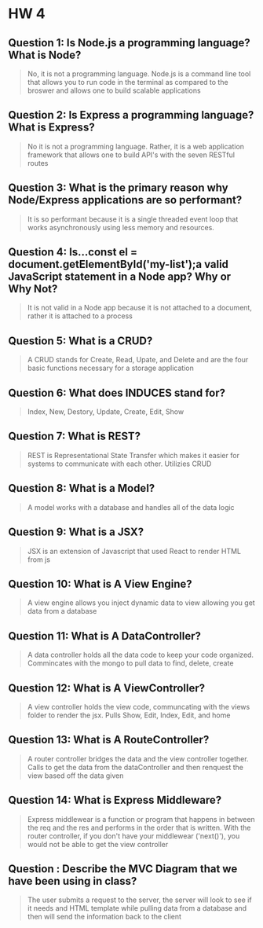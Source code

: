 # HW 4

## Question 1: **Is Node.js a programming language? What is Node?**
>No, it is not a programming language. Node.js is a command line tool that allows you to run code in the terminal as compared to the broswer and allows one to build scalable applications

## Question 2: **Is Express a programming language? What is Express?**
>No it is not a programming language. Rather, it is a web application framework that allows one to build API's with the seven RESTful routes

## Question 3: **What is the primary reason why Node/Express applications are so performant?**
> It is so performant because it is a single threaded event loop that works asynchronously using less memory and resources. 

## Question 4: **Is...const el = document.getElementById('my-list');a valid JavaScript statement in a Node app? Why or Why Not?**
> It is not valid in a Node app because it is not attached to a document, rather it is attached to a process

## Question 5: **What is a CRUD?**
> A CRUD stands for Create, Read, Upate, and Delete and are the four basic functions necessary for a storage application

## Question 6: **What does INDUCES stand for?**
> Index, New, Destory, Update, Create, Edit, Show

## Question 7: **What is REST?**
>REST is Representational State Transfer which makes it easier for systems to communicate with each other. Utilizies CRUD

## Question 8: **What is a Model?**
> A model works with a database and handles all of the data logic

## Question 9: **What is a JSX?**
>JSX is an extension of Javascript that used React to render HTML from js

## Question 10: **What is A View Engine?**
>A view engine allows you inject dynamic data to view allowing you get data from a database

## Question 11: **What is A DataController?**
> A data controller holds all the data code to keep your code organized. Commincates with the mongo to pull data to find, delete, create

## Question 12: **What is A ViewController?**
>A view controller holds the view code, communcating with the views folder to render the jsx. Pulls Show, Edit, Index, Edit, and home

## Question 13: **What is A RouteController?**
>A router controller bridges the data and the view controller together. Calls to get the data from the dataController and then renquest the view based off the data given

## Question 14: **What is Express Middleware?**
> Express middlewear is a function or program that happens in between the req and the res and performs in the order that is written. With the router controller, if you don't have your middlewear ('next()'), you would not be able to get the view controller

## Question : **Describe the MVC Diagram that we have been using in class?**
> The user submits a request to the server, the server will look to see if it needs and HTML template while pulling data from a database and then will send the information back to the client